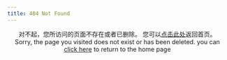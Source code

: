 ```yaml
---
title: 404 Not Found
---
```


<center>
        对不起，您所访问的页面不存在或者已删除。
    您可以<a href="https://paynewu.com">点击此处</a>返回首页。
</center>

<center>
Sorry, the page you visited does not exist or has been deleted.
you can <a href="https://blogs-payne.github.io/">click here</a> to return to the home page
</center>
